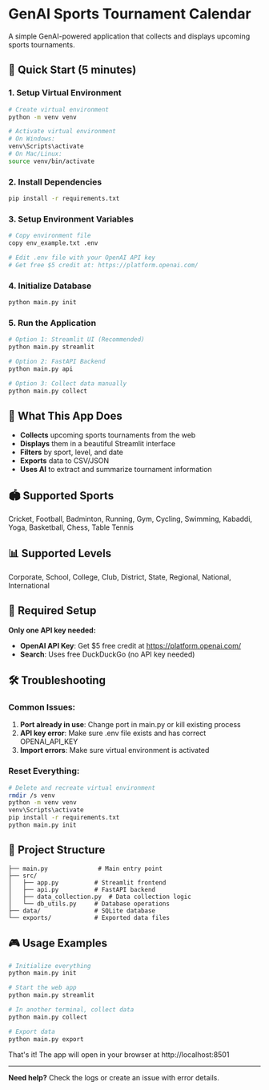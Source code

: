 # GenAI Sports Tournament Calendar

A simple GenAI-powered application that collects and displays upcoming sports tournaments.

## 🚀 Quick Start (5 minutes)

### 1. Setup Virtual Environment
```bash
# Create virtual environment
python -m venv venv

# Activate virtual environment
# On Windows:
venv\Scripts\activate
# On Mac/Linux:
source venv/bin/activate
```

### 2. Install Dependencies
```bash
pip install -r requirements.txt
```

### 3. Setup Environment Variables
```bash
# Copy environment file
copy env_example.txt .env

# Edit .env file with your OpenAI API key
# Get free $5 credit at: https://platform.openai.com/
```

### 4. Initialize Database
```bash
python main.py init
```

### 5. Run the Application
```bash
# Option 1: Streamlit UI (Recommended)
python main.py streamlit

# Option 2: FastAPI Backend
python main.py api

# Option 3: Collect data manually
python main.py collect
```

## 🎯 What This App Does

- **Collects** upcoming sports tournaments from the web
- **Displays** them in a beautiful Streamlit interface
- **Filters** by sport, level, and date
- **Exports** data to CSV/JSON
- **Uses AI** to extract and summarize tournament information

## 🏟️ Supported Sports
Cricket, Football, Badminton, Running, Gym, Cycling, Swimming, Kabaddi, Yoga, Basketball, Chess, Table Tennis

## 📊 Supported Levels
Corporate, School, College, Club, District, State, Regional, National, International

## 🔑 Required Setup

**Only one API key needed:**
- **OpenAI API Key**: Get $5 free credit at https://platform.openai.com/
- **Search**: Uses free DuckDuckGo (no API key needed)

## 🛠️ Troubleshooting

### Common Issues:
1. **Port already in use**: Change port in main.py or kill existing process
2. **API key error**: Make sure .env file exists and has correct OPENAI_API_KEY
3. **Import errors**: Make sure virtual environment is activated

### Reset Everything:
```bash
# Delete and recreate virtual environment
rmdir /s venv
python -m venv venv
venv\Scripts\activate
pip install -r requirements.txt
python main.py init
```

## 📁 Project Structure
```
├── main.py              # Main entry point
├── src/
│   ├── app.py          # Streamlit frontend
│   ├── api.py          # FastAPI backend
│   ├── data_collection.py  # Data collection logic
│   └── db_utils.py     # Database operations
├── data/               # SQLite database
└── exports/            # Exported data files
```

## 🎮 Usage Examples

```bash
# Initialize everything
python main.py init

# Start the web app
python main.py streamlit

# In another terminal, collect data
python main.py collect

# Export data
python main.py export
```

That's it! The app will open in your browser at http://localhost:8501

---

**Need help?** Check the logs or create an issue with error details.
